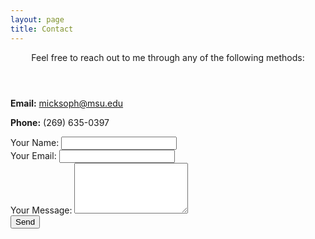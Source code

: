 ```yaml
---
layout: page
title: Contact
---
```

<header>
  <p>Feel free to reach out to me through any of the following methods:</p>
</header>

<div class="contact-container">
  <div class="contact-info">
    <p><strong>Email:</strong> <a href="mailto:micksoph@msu.edu">micksoph@msu.edu</a></p>
    <p><strong>Phone:</strong> (269) 635-0397</p>
  </div>

  <div class="contact-form">
    <form action="https://formspree.io/f/{your_form_id}" method="POST">
      <div>
        <div>
          <label for="name">Your Name:</label>
          <input type="text" id="name" name="name" required>
        </div>
        <div>
          <label for="email">Your Email:</label>
          <input type="email" id="email" name="email" required>
        </div>
      </div>
      <div>
        <label for="message">Your Message:</label>
        <textarea id="message" name="message" rows="5" required></textarea>
      </div>
      <button type="submit">Send</button>
    </form>
  </div>
</div>
